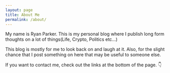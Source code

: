 ```yaml
---
layout: page
title: About Me
permalink: /about/
---
```



My name is Ryan Parker. This is my personal blog where I publish long form thoughts on a lot of things(Life, Crypto, Politics etc...)

This blog is mostly for me to look back on and laugh at it. Also, for the slight chance that I post something on here that may be useful to someone else.

If you want to contact me, check out the links at the bottom of the page. 👇

